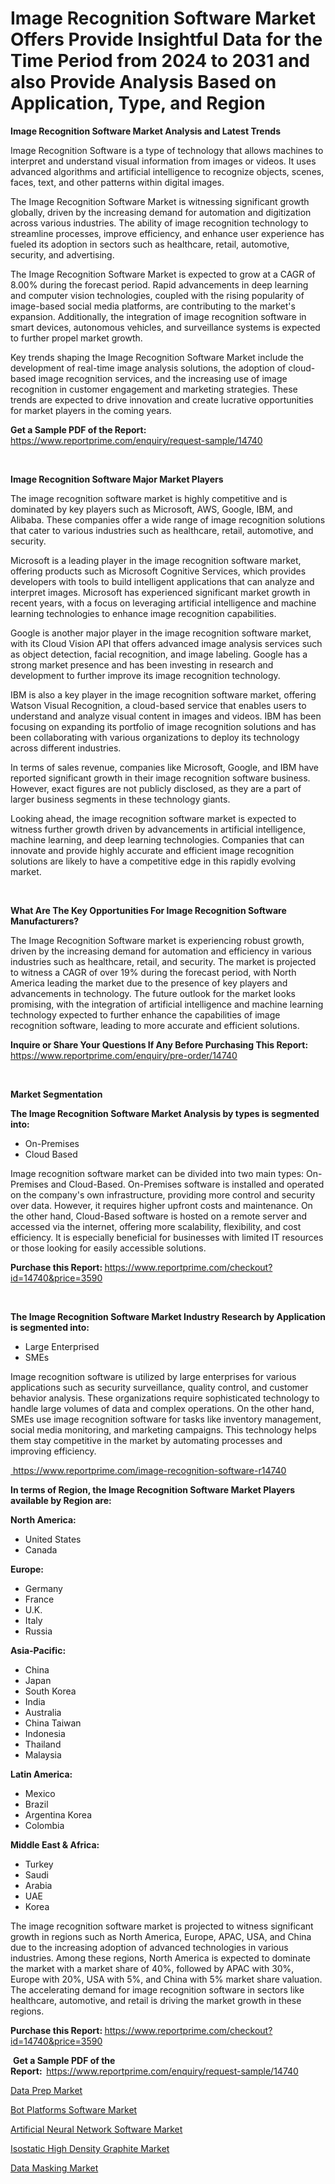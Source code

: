 <p><h1>Image Recognition Software Market Offers Provide Insightful Data for the Time Period from 2024 to 2031 and also Provide Analysis Based on Application, Type, and Region</h1></p><p><strong>Image Recognition Software Market Analysis and Latest Trends</strong></p>
<p><p>Image Recognition Software is a type of technology that allows machines to interpret and understand visual information from images or videos. It uses advanced algorithms and artificial intelligence to recognize objects, scenes, faces, text, and other patterns within digital images.</p><p>The Image Recognition Software Market is witnessing significant growth globally, driven by the increasing demand for automation and digitization across various industries. The ability of image recognition technology to streamline processes, improve efficiency, and enhance user experience has fueled its adoption in sectors such as healthcare, retail, automotive, security, and advertising.</p><p>The Image Recognition Software Market is expected to grow at a CAGR of 8.00% during the forecast period. Rapid advancements in deep learning and computer vision technologies, coupled with the rising popularity of image-based social media platforms, are contributing to the market's expansion. Additionally, the integration of image recognition software in smart devices, autonomous vehicles, and surveillance systems is expected to further propel market growth.</p><p>Key trends shaping the Image Recognition Software Market include the development of real-time image analysis solutions, the adoption of cloud-based image recognition services, and the increasing use of image recognition in customer engagement and marketing strategies. These trends are expected to drive innovation and create lucrative opportunities for market players in the coming years.</p></p>
<p><strong>Get a Sample PDF of the Report:&nbsp;</strong> <a href="https://www.reportprime.com/enquiry/request-sample/14740">https://www.reportprime.com/enquiry/request-sample/14740</a></p>
<p>&nbsp;</p>
<p><strong>Image Recognition Software Major Market Players</strong></p>
<p><p>The image recognition software market is highly competitive and is dominated by key players such as Microsoft, AWS, Google, IBM, and Alibaba. These companies offer a wide range of image recognition solutions that cater to various industries such as healthcare, retail, automotive, and security.</p><p>Microsoft is a leading player in the image recognition software market, offering products such as Microsoft Cognitive Services, which provides developers with tools to build intelligent applications that can analyze and interpret images. Microsoft has experienced significant market growth in recent years, with a focus on leveraging artificial intelligence and machine learning technologies to enhance image recognition capabilities.</p><p>Google is another major player in the image recognition software market, with its Cloud Vision API that offers advanced image analysis services such as object detection, facial recognition, and image labeling. Google has a strong market presence and has been investing in research and development to further improve its image recognition technology.</p><p>IBM is also a key player in the image recognition software market, offering Watson Visual Recognition, a cloud-based service that enables users to understand and analyze visual content in images and videos. IBM has been focusing on expanding its portfolio of image recognition solutions and has been collaborating with various organizations to deploy its technology across different industries.</p><p>In terms of sales revenue, companies like Microsoft, Google, and IBM have reported significant growth in their image recognition software business. However, exact figures are not publicly disclosed, as they are a part of larger business segments in these technology giants.</p><p>Looking ahead, the image recognition software market is expected to witness further growth driven by advancements in artificial intelligence, machine learning, and deep learning technologies. Companies that can innovate and provide highly accurate and efficient image recognition solutions are likely to have a competitive edge in this rapidly evolving market.</p></p>
<p>&nbsp;</p>
<p><strong>What Are The Key Opportunities For Image Recognition Software Manufacturers?</strong></p>
<p><p>The Image Recognition Software market is experiencing robust growth, driven by the increasing demand for automation and efficiency in various industries such as healthcare, retail, and security. The market is projected to witness a CAGR of over 19% during the forecast period, with North America leading the market due to the presence of key players and advancements in technology. The future outlook for the market looks promising, with the integration of artificial intelligence and machine learning technology expected to further enhance the capabilities of image recognition software, leading to more accurate and efficient solutions.</p></p>
<p><strong>Inquire or Share Your Questions If Any Before Purchasing This Report:</strong> <a href="https://www.reportprime.com/enquiry/pre-order/14740">https://www.reportprime.com/enquiry/pre-order/14740</a></p>
<p>&nbsp;</p>
<p><strong>Market Segmentation</strong></p>
<p><strong>The Image Recognition Software Market Analysis by types is segmented into:</strong></p>
<p><ul><li>On-Premises</li><li>Cloud Based</li></ul></p>
<p><p>Image recognition software market can be divided into two main types: On-Premises and Cloud-Based. On-Premises software is installed and operated on the company's own infrastructure, providing more control and security over data. However, it requires higher upfront costs and maintenance. On the other hand, Cloud-Based software is hosted on a remote server and accessed via the internet, offering more scalability, flexibility, and cost efficiency. It is especially beneficial for businesses with limited IT resources or those looking for easily accessible solutions.</p></p>
<p><strong>Purchase this Report:&nbsp;</strong><a href="https://www.reportprime.com/checkout?id=14740&price=3590">https://www.reportprime.com/checkout?id=14740&price=3590</a></p>
<p>&nbsp;</p>
<p><strong>The Image Recognition Software Market Industry Research by Application is segmented into:</strong></p>
<p><ul><li>Large Enterprised</li><li>SMEs</li></ul></p>
<p><p>Image recognition software is utilized by large enterprises for various applications such as security surveillance, quality control, and customer behavior analysis. These organizations require sophisticated technology to handle large volumes of data and complex operations. On the other hand, SMEs use image recognition software for tasks like inventory management, social media monitoring, and marketing campaigns. This technology helps them stay competitive in the market by automating processes and improving efficiency.</p></p>
<p><a href="https://www.reportprime.com/image-recognition-software-r14740">&nbsp;https://www.reportprime.com/image-recognition-software-r14740</a></p>
<p><strong>In terms of Region, the Image Recognition Software Market Players available by Region are:</strong></p>
<p>
    <p> <strong> North America: </strong>
        <ul>
            <li>United States</li>
            <li>Canada</li>
        </ul>
        </p> 
    <p> <strong> Europe: </strong>
        <ul>
            <li>Germany</li>
            <li>France</li>
            <li>U.K.</li>
            <li>Italy</li>
            <li>Russia</li>
        </ul>
        </p> 
    <p> <strong> Asia-Pacific: </strong>
        <ul>
            <li>China</li>
            <li>Japan</li>
            <li>South Korea</li>
            <li>India</li>
            <li>Australia</li>
            <li>China Taiwan</li>
            <li>Indonesia</li>
            <li>Thailand</li>
            <li>Malaysia</li>
        </ul>
        </p> 
    <p> <strong> Latin America: </strong>
        <ul>
            <li>Mexico</li>
            <li>Brazil</li>
            <li>Argentina Korea</li>
            <li>Colombia</li>
        </ul>
        </p> 
    <p> <strong> Middle East & Africa: </strong>
        <ul>
            <li>Turkey</li>
            <li>Saudi</li>
            <li>Arabia</li>
            <li>UAE</li>
            <li>Korea</li>
        </ul>
    </p>
    </p>
<p><p>The image recognition software market is projected to witness significant growth in regions such as North America, Europe, APAC, USA, and China due to the increasing adoption of advanced technologies in various industries. Among these regions, North America is expected to dominate the market with a market share of 40%, followed by APAC with 30%, Europe with 20%, USA with 5%, and China with 5% market share valuation. The accelerating demand for image recognition software in sectors like healthcare, automotive, and retail is driving the market growth in these regions.</p></p>
<p><strong>Purchase this Report: </strong><a href="https://www.reportprime.com/checkout?id=14740&price=3590">https://www.reportprime.com/checkout?id=14740&price=3590</a></p>
<p>&nbsp;<strong>Get a Sample PDF of the Report:&nbsp;&nbsp;</strong><a href="https://www.reportprime.com/enquiry/request-sample/14740">https://www.reportprime.com/enquiry/request-sample/14740</a></p>
<p><strong></strong></p>
<p><p><a href="https://issuu.com/reportprime-2/docs/data-prep-market-size-2030.pptx">Data Prep Market</a></p><p><a href="https://github.com/Krish2023na/Market-Research-Report-List-5/blob/main/bot-platforms-software-market.md">Bot Platforms Software Market</a></p><p><a href="https://github.com/bmorecock/Market-Research-Report-List-4/blob/main/artificial-neural-network-software-market.md">Artificial Neural Network Software Market</a></p><p><a href="https://www.linkedin.com/pulse/isostatic-high-density-graphite-market-share-analysis--7raif">Isostatic High Density Graphite Market</a></p><p><a href="https://issuu.com/reportprime-2/docs/data-masking-market-size-2030.pptx">Data Masking Market</a></p></p>